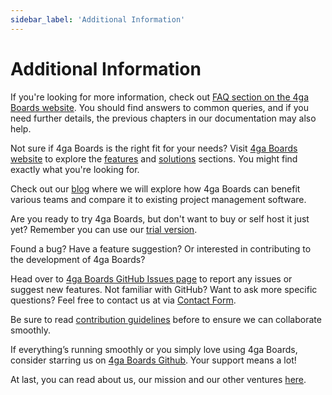 ```yaml
---
sidebar_label: 'Additional Information'
---
```


# Additional Information
If you're looking for more information, check out [FAQ section on the 4ga Boards website](https://4gaboards.com/faq). You should find answers to common queries, and if you need further details, the previous chapters in our documentation may also help.

Not sure if 4ga Boards is the right fit for your needs? Visit [4ga Boards website](https://4gaboards.com/) to explore the [features](https://4gaboards.com/features) and [solutions](https://4gaboards.com/solutions) sections. You might find exactly what you're looking for.

Check out our [blog](https://4gaboards.com/blog) where we will explore how 4ga Boards can benefit various teams and compare it to existing project management software. 

Are you ready to try 4ga Boards, but don't want to buy or self host it just yet? Remember you can use our [trial version](https://4gaboards.com/).

Found a bug? Have a feature suggestion? Or interested in contributing to the development of 4ga Boards?

Head over to [4ga Boards GitHub Issues page](https://github.com/RARgames/4gaBoards/issues) to report any issues or suggest new features. Not familiar with GitHub? Want to ask more specific questions?  Feel free to contact us at via [Contact Form](https://4gaboards.com/contact).

Be sure to read [contribution guidelines](https://4gaboards.com/contribute) before to ensure we can collaborate smoothly.

If everything’s running smoothly or you simply love using 4ga Boards, consider starring us on [4ga Boards Github](https://github.com/RARgames/4gaBoards). Your support means a lot!

At last, you can read about us, our mission and our other ventures [here](https://4gaboards.com/about).